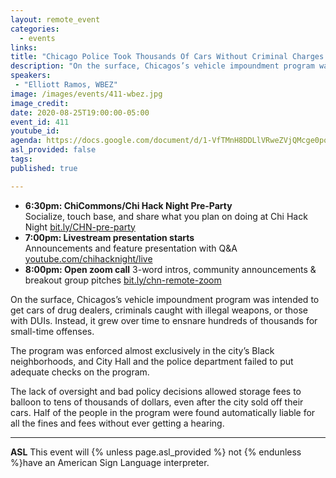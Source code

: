 ```yaml
---
layout: remote_event
categories:
  - events
links: 
title: "Chicago Police Took Thousands Of Cars Without Criminal Charges And Stuck Owners With Thousands In Debt"
description: "On the surface, Chicagos’s vehicle impoundment program was intended to get cars of drug dealers, criminals caught with illegal weapons, or those with DUIs. Instead, it grew over time to ensnare hundreds of thousands for small-time offenses. "
speakers:
 - "Elliott Ramos, WBEZ"
image: /images/events/411-wbez.jpg
image_credit:
date: 2020-08-25T19:00:00-05:00
event_id: 411
youtube_id: 
agenda: https://docs.google.com/document/d/1-VfTMnH8DDLlVRweZVjQMcge0pogqYkA-KXFs9DIZng/edit?usp=sharing
asl_provided: false
tags: 
published: true

---
```


* **6:30pm: ChiCommons/Chi Hack Night Pre-Party**<br />
Socialize, touch base, and share what you plan on doing at Chi Hack Night [bit.ly/CHN-pre-party](https://bit.ly/CHN-pre-party)
* **7:00pm: Livestream presentation starts**<br /> Announcements and feature presentation with Q&A [youtube.com/chihacknight/live](https://youtube.com/chihacknight/live)
* **8:00pm: Open zoom call** 3-word intros, community 
  announcements & breakout group pitches [bit.ly/chn-remote-zoom](https://bit.ly/chn-remote-zoom)

On the surface, Chicagos’s vehicle impoundment program was intended to get cars of drug dealers, criminals caught with illegal weapons, or those with DUIs. Instead, it grew over time to ensnare hundreds of thousands for small-time offenses. 

The program was enforced almost exclusively in the city’s Black neighborhoods, and City Hall and the police department failed to put adequate checks on the program.

The lack of oversight and bad policy decisions  allowed storage fees to balloon to tens of thousands of dollars, even after the city sold off their cars. Half of the people in the program were found automatically liable for all the fines and fees without ever getting a hearing. 

---

**ASL** This event will {% unless page.asl_provided %} not {% endunless %}have an American Sign Language interpreter.
